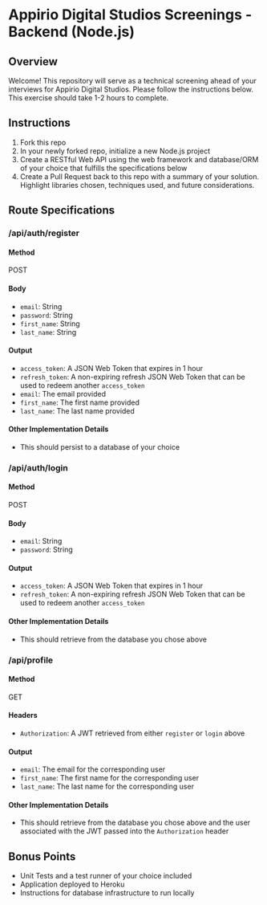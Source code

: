 # Appirio Digital Studios Screenings - Backend (Node.js)

## Overview

Welcome! This repository will serve as a technical screening ahead of your interviews for Appirio Digital Studios. Please follow the instructions below.  This exercise should take 1-2 hours to complete.

## Instructions

1. Fork this repo
1. In your newly forked repo, initialize a new Node.js project
1. Create a RESTful Web API using the web framework and database/ORM of your choice that fulfills the specifications below
1. Create a Pull Request back to this repo with a summary of your solution.  Highlight libraries chosen, techniques used, and future considerations.

## Route Specifications

### /api/auth/register

#### Method
POST

#### Body
* `email`: String
* `password`: String
* `first_name`: String
* `last_name`: String

#### Output

* `access_token`: A JSON Web Token that expires in 1 hour
* `refresh_token`: A non-expiring refresh JSON Web Token that can be used to redeem another `access_token`
* `email`: The email provided
* `first_name`: The first name provided
* `last_name`: The last name provided

#### Other Implementation Details

* This should persist to a database of your choice

### /api/auth/login

#### Method
POST

#### Body

* `email`: String
* `password`: String

#### Output

* `access_token`: A JSON Web Token that expires in 1 hour
* `refresh_token`: A non-expiring refresh JSON Web Token that can be used to redeem another `access_token`

#### Other Implementation Details

* This should retrieve from the database you chose above

### /api/profile

#### Method
GET

#### Headers

* `Authorization`: A JWT retrieved from either `register` or `login` above

#### Output

* `email`: The email for the corresponding user
* `first_name`: The first name for the corresponding user
* `last_name`: The last name for the corresponding user


#### Other Implementation Details

* This should retrieve from the database you chose above and the user associated with the JWT passed into the `Authorization` header

## Bonus Points

* Unit Tests and a test runner of your choice included
* Application deployed to Heroku
* Instructions for database infrastructure to run locally
